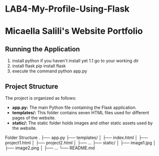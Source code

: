 # LAB4-My-Profile-Using-Flask

# Micaella Salili's Website Portfolio


## Running the Application

1. install python if you haven't install yet
1.1 go to your working dir 
2. install flask
    pip install flask
3. execute the command 
    python app.py    


## Project Structure

The project is organized as follows:

- **app.py:** The main Python file containing the Flask application.
- **templates/:** This folder contains seven HTML files used for different pages of the website.
- **static/:** The static folder holds images and other static assets used by the website.


Folder Structure
.
├── app.py
├── templates/
│   ├── index.html
│   ├── project1.html
│   ├── project2.html
│   ├── ...
├── static/
│   ├── image1.jpg
│   ├── image2.png
│   ├── ...
└── README.md
